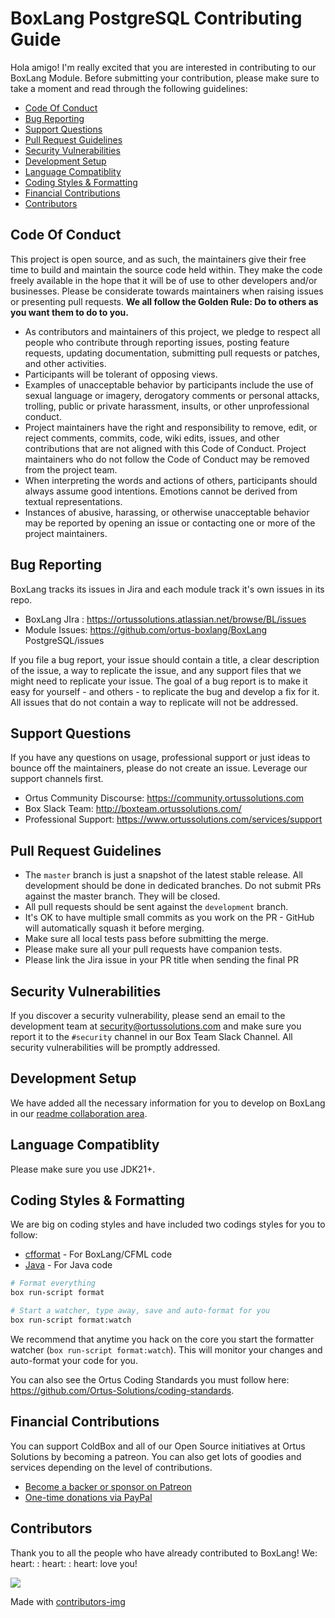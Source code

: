 # BoxLang PostgreSQL Contributing Guide

Hola amigo! I'm really excited that you are interested in contributing to our BoxLang Module.
Before submitting your contribution, please make sure to take a moment and read through the following guidelines:

-   [Code Of Conduct](#code-of-conduct)
-   [Bug Reporting](#bug-reporting)
-   [Support Questions](#support-questions)
-   [Pull Request Guidelines](#pull-request-guidelines)
-   [Security Vulnerabilities](#security-vulnerabilities)
-   [Development Setup](#development-setup)
-   [Language Compatiblity](#language-compatiblity)
-   [Coding Styles \& Formatting](#coding-styles--formatting)
-   [Financial Contributions](#financial-contributions)
-   [Contributors](#contributors)

## Code Of Conduct

This project is open source, and as such, the maintainers give their free time to build and maintain the source code held within. They make the code freely available in the hope that it will be of use to other developers and/or businesses. Please be considerate towards maintainers when raising issues or presenting pull requests. **We all follow the Golden Rule: Do to others as you want them to do to you.**

-   As contributors and maintainers of this project, we pledge to respect all people who contribute through reporting issues, posting feature requests, updating documentation, submitting pull requests or patches, and other activities.
-   Participants will be tolerant of opposing views.
-   Examples of unacceptable behavior by participants include the use of sexual language or imagery, derogatory comments or personal attacks, trolling, public or private harassment, insults, or other unprofessional conduct.
-   Project maintainers have the right and responsibility to remove, edit, or reject comments, commits, code, wiki edits, issues, and other contributions that are not aligned with this Code of Conduct. Project maintainers who do not follow the Code of Conduct may be removed from the project team.
-   When interpreting the words and actions of others, participants should always assume good intentions. Emotions cannot be derived from textual representations.
-   Instances of abusive, harassing, or otherwise unacceptable behavior may be reported by opening an issue or contacting one or more of the project maintainers.

## Bug Reporting

BoxLang tracks its issues in Jira and each module track it's own issues in its repo.

-   BoxLang JIra : https://ortussolutions.atlassian.net/browse/BL/issues
-   Module Issues: https://github.com/ortus-boxlang/BoxLang PostgreSQL/issues

If you file a bug report, your issue should contain a title, a clear description of the issue, a way to replicate the issue, and any support files that we might need to replicate your issue. The goal of a bug report is to make it easy for yourself - and others - to replicate the bug and develop a fix for it. All issues that do not contain a way to replicate will not be addressed.

## Support Questions

If you have any questions on usage, professional support or just ideas to bounce off the maintainers, please do not create an issue. Leverage our support channels first.

-   Ortus Community Discourse: https://community.ortussolutions.com
-   Box Slack Team: http://boxteam.ortussolutions.com/
-   Professional Support: https://www.ortussolutions.com/services/support

## Pull Request Guidelines

-   The `master` branch is just a snapshot of the latest stable release. All development should be done in dedicated branches. Do not submit PRs against the master branch. They will be closed.
-   All pull requests should be sent against the `development` branch.
-   It's OK to have multiple small commits as you work on the PR - GitHub will automatically squash it before merging.
-   Make sure all local tests pass before submitting the merge.
-   Please make sure all your pull requests have companion tests.
-   Please link the Jira issue in your PR title when sending the final PR

## Security Vulnerabilities

If you discover a security vulnerability, please send an email to the development team at [security@ortussolutions.com](mailto:security@ortussolutions.com?subject=security) and make sure you report it to the `#security` channel in our Box Team Slack Channel. All security vulnerabilities will be promptly addressed.

## Development Setup

We have added all the necessary information for you to develop on BoxLang in our [readme collaboration area](../readme.md#collaboration).

## Language Compatiblity

Please make sure you use JDK21+.

## Coding Styles & Formatting

We are big on coding styles and have included two codings styles for you to follow:

-   [cfformat](../.cfformat.json) - For BoxLang/CFML code
-   [Java](../ortus-java-style.xml) - For Java code

```bash
# Format everything
box run-script format

# Start a watcher, type away, save and auto-format for you
box run-script format:watch
```

We recommend that anytime you hack on the core you start the formatter watcher (`box run-script format:watch`). This will monitor your changes and auto-format your code for you.

You can also see the Ortus Coding Standards you must follow here: https://github.com/Ortus-Solutions/coding-standards.

## Financial Contributions

You can support ColdBox and all of our Open Source initiatives at Ortus Solutions by becoming a patreon. You can also get lots of goodies and services depending on the level of contributions.

-   [Become a backer or sponsor on Patreon](https://www.patreon.com/ortussolutions)
-   [One-time donations via PayPal](https://www.paypal.com/paypalme/ortussolutions)

## Contributors

Thank you to all the people who have already contributed to BoxLang! We: heart: : heart: : heart: love you!

<a href = "https://github.com/ortus-boxlang/boxlang/graphs/contributors">
  <img src = "https://contrib.rocks/image?repo=ortus-boxlang/boxlang"/>
</a>

Made with [contributors-img](https://contrib.rocks)
